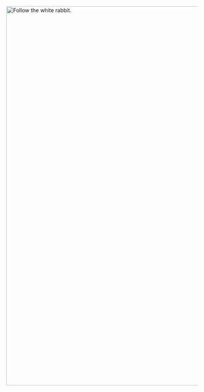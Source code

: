 <img src="https://github.com/user-attachments/assets/3158e02e-cd52-4de9-afa0-2de1b06cd3ec" alt="Follow the white rabbit." width="1000px"/>
